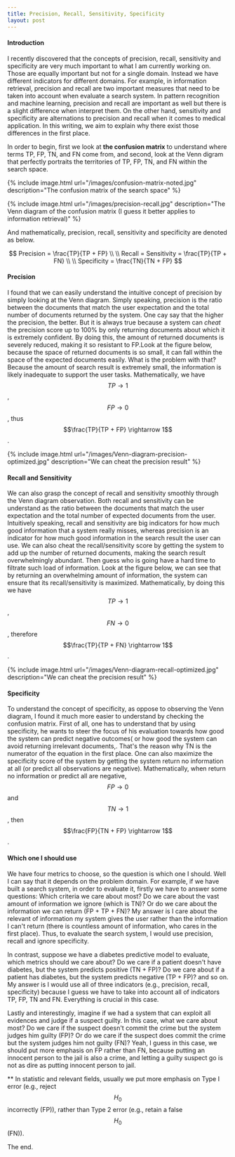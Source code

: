 ```yaml
---
title: Precision, Recall, Sensitivity, Specificity
layout: post
---
```


#### Introduction
I recently discovered that the concepts of precision, recall, sensitivity and specificity are very much important to what I am currently working on. Those are equally important but not for a single domain. Instead we have different indicators for different domains. For example, in information retrieval, precision and recall are two important measures that need to be taken into account when evaluate a search system. In pattern recognition and machine learning, precision and recall are important as well but there is a slight difference when interpret them. On the other hand, sensitivity and specificity are alternations to precision and recall when it comes to medical application. In this writing, we aim to explain why there exist those differences in the first place.

In order to begin, first we look at **the confusion matrix** to understand where terms TP, FP, TN, and FN come from, and second, look at the Venn digram that perfectly portraits the territories of TP, FP, TN, and FN within the search space.

{% include image.html url="/images/confusion-matrix-noted.jpg" description="The confusion matrix of the search space" %}

{% include image.html url="/images/precision-recall.jpg" description="The Venn diagram of the confusion matrix (I guess it better applies to information retrieval)" %}

And mathematically, precision, recall, sensitivity and specificity are denoted as below.

$$
Precision = \frac{TP}{TP + FP} \\
\\
Recall = Sensitivity = \frac{TP}{TP + FN} \\
\\
Specificity = \frac{TN}{TN + FP}
$$

#### Precision
I found that we can easily understand the intuitive concept of precision by simply looking at the Venn diagram. Simply speaking, precision is the ratio between the documents that match the user expectation and the total number of documents returned by the system. One cay say that the higher the precision, the better. But it is always true because a system can *cheat* the precision score up to 100% by only returning documents about which it is extremely confident. By doing this, the amount of returned documents is severely reduced, making it so resistant to FP.Look at the figure below, because the space of returned documents is so small, it can fall within the space of the expected documents easily. What is the problem with that? Because the amount of search result is extremely small, the information is likely inadequate to support the user tasks. Mathematically, we have $$TP \rightarrow 1$$, $$FP \rightarrow 0$$, thus $$\frac{TP}{TP + FP} \rightarrow 1$$.

{% include image.html url="/images/Venn-diagram-precision-optimized.jpg" description="We can cheat the precision result" %}

#### Recall and Sensitivity
We can also grasp the concept of recall and sensitivity smoothly through the Venn diagram observation. Both recall and sensitivity can be understand as the ratio between the documents that match the user expectation and the total number of expected documents from the user. Intuitively speaking, recall and sensitivity are big indicators for how much good information that a system really misses, whereas precision is an indicator for how much good information in the search result the user can use. We can also cheat the recall/sensitivity score by getting the system to add up the number of returned documents, making the search result overwhelmingly abundant. Then guess who is going have a hard time to filtrate such load of information. Look at the figure below, we can see that by returning an overwhelming amount of information, the system can ensure that its recall/sensitivity is maximized. Mathematically, by doing this we have $$TP \rightarrow 1$$, $$FN \rightarrow 0$$, therefore $$\frac{TP}{TP + FN} \rightarrow 1$$.

{% include image.html url="/images/Venn-diagram-recall-optimized.jpg" description="We can cheat the precision result" %}

#### Specificity
To understand the concept of specificity, as oppose to observing the Venn diagram, I found it much more easier to understand by checking the confusion matrix. First of all, one has to understand that by using specificity, he wants to steer the focus of his evaluation towards how good the system can predict negative outcomes( or how good the system can avoid returning irrelevant documents,. That's the reason why TN is the numerator of the equation in the first place. One can also maximize the specificity score of the system by getting the system return no information at all (or predict all observations are negative). Mathematically, when return no information or predict all are negative, $$FP \rightarrow 0$$ and $$TN \rightarrow 1$$, then $$\frac{FP}{TN + FP} \rightarrow 1$$.

#### Which one I should use
We have four metrics to choose, so the question is which one I should. Well I can say that it depends on the problem domain. For example, if we have built a search system, in order to evaluate it, firstly we have to answer some questions: Which criteria we care about most? Do we care about the vast amount of information we ignore (which is TN)? Or do we care about the information we can return (FP + TP + FN)? My answer is I care about the relevant of information my system gives the user rather than the information I can't return (there is countless amount of information, who cares in the first place). Thus, to evaluate the search system, I would use precision, recall and ignore specificity.

In contrast, suppose we have  a diabetes predictive model to evaluate, which metrics should we care about? Do we care if a patient doesn't have diabetes, but the system predicts positive (TN + FP)? Do we care about if a patient has diabetes, but the system predicts negative (TP + FP)? and so on. My answer is I would use all of three indicators (e.g., precision, recall, specificity) because I guess we have to take into account all of indicators TP, FP, TN and FN. Everything is crucial in this case.

Lastly and interestingly, imagine if we had a system that can exploit all evidences and judge if a suspect guilty. In this case, what we care about most? Do we care if the suspect doesn't commit the crime but the system judges him guilty (FP)? Or do we care if the suspect does commit the crime but the system judges him not guilty (FN)? Yeah, I guess in this case, we should put more emphasis on FP rather than FN, because putting an innocent person to the jail is also a crime, and letting a guilty suspect go is not as dire as putting innocent person to jail.

** In statistic and relevant fields, usually we put more emphasis on Type I error (e.g., reject $$H_0$$ incorrectly (FP)), rather than Type 2 error (e.g., retain a false $$H_0$$ (FN)).

The end.
